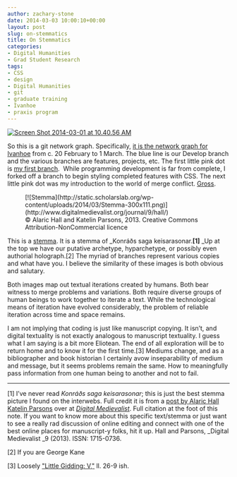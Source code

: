 ```yaml
---
author: zachary-stone
date: 2014-03-03 10:00:10+00:00
layout: post
slug: on-stemmatics
title: On Stemmatics
categories:
- Digital Humanities
- Grad Student Research
tags:
- CSS
- design
- Digital Humanities
- git
- graduate training
- Ivanhoe
- praxis program
---
```


[![Screen Shot 2014-03-01 at 10.40.56 AM](http://static.scholarslab.org/wp-content/uploads/2014/03/Screen-Shot-2014-03-01-at-10.40.56-AM-300x87.png)](http://static.scholarslab.org/wp-content/uploads/2014/03/Screen-Shot-2014-03-01-at-10.40.56-AM.png)

So this is a git network graph. Specifically, [it is the network graph for Ivanhoe](https://github.com/scholarslab/ivanhoe/network) from c. 20 February to 1 March. The blue line is our Develop branch and the various branches are features, projects, etc. The first little pink dot is [my first branch](https://github.com/scholarslab/ivanhoe/tree/feature/zachcss).  While programming development is far from complete, I forked off a branch to begin styling completed features with CSS. The next little pink dot was my introduction to the world of merge conflict. [Gross](https://github.com/scholarslab/ivanhoe/commit/732aae83d3b67a182daad60a357ef9e927ea61dc).

<figure>
  [![Stemma](http://static.scholarslab.org/wp-content/uploads/2014/03/Stemma-300x111.png)](http://www.digitalmedievalist.org/journal/9/hall/)
  <figcaption>
 © Alaric Hall and Katelin Parsons, 2013. Creative Commons Attribution-NonCommercial licence
</figcaption>

</figure>

This is a [stemma](http://en.wikipedia.org/wiki/Textual_criticism#Stemmatics). It is a stemma of _Konráðs saga keisarasonar.**[1]** _Up at the top we have our putative archetype, hyparchetype, or possibly even authorial holograph.[2] The myriad of branches represent various copies and what have you. I believe the similarity of these images is both obvious and salutary.

Both images map out textual iterations created by humans. Both bear witness to merge problems and variations. Both require diverse groups of human beings to work together to iterate a text. While the technological means of iteration have evolved considerably, the problem of reliable iteration across time and space remains.

I am not implying that coding is just like manuscript copying. It isn’t, and digital textuality is not exactly analogous to manuscript textuality. I guess what I am saying is a bit more Eliotean. The end of all exploration will be to return home and to know it for the first time.[3] Mediums change, and as a bibliographer and book historian I certainly avow inseparability of medium and message, but it seems problems remain the same. How to meaningfully pass information from one human being to another and not to fail.


  




* * *







[1] I’ve never read _Konráðs saga keisarasonar_; this is just the best stemma picture I found on the interwebs. Full credit it is from a [post by Alaric Hall Katelin Parsons](http://www.digitalmedievalist.org/journal/9/hall/) over at [_Digital Medievalist_](http://www.digitalmedievalist.org). Full citation at the foot of this note. If you want to know more about this specific text/stemma or just want to see a really rad discussion of online editing and connect with one of the best online places for manuscript-y folks, hit it up. Hall and Parsons, _Digital Medievalist _9 (2013). ISSN: 1715-0736.








[2] If you are George Kane








[3] Loosely ["Little Gidding: V,"](http://www.columbia.edu/itc/history/winter/w3206/edit/tseliotlittlegidding.html) ll. 26-9 ish.





